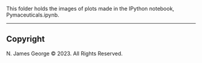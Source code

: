 This folder holds the images of plots made in the IPython notebook, Pymaceuticals.ipynb.

----

## Copyright

N. James George © 2023. All Rights Reserved.
